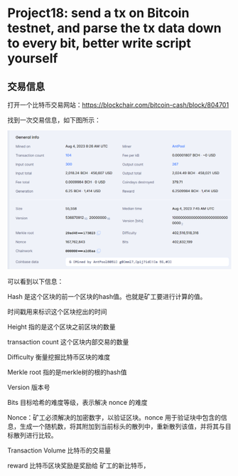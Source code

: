# Project18: send a tx on Bitcoin testnet, and parse the tx data down to every bit, better write script yourself

## 交易信息

打开一个比特币交易网站：https://blockchair.com/bitcoin-cash/block/804701

找到一次交易信息，如下图所示：

![img](https://github.com/Z-Yivon/project/blob/main/project18/p1.png)

可以看到以下信息：

Hash 是这个区块的前一个区块的hash值。也就是矿工要进行计算的值。

时间戳用来标识这个区块挖出的时间

Height 指的是这个区块之前区块的数量

transaction count   这个区块内部交易的数量

Difficulty 衡量挖掘比特币区块的难度

Merkle root 指的是merkle树的根的hash值

Version 版本号

Bits 目标哈希的难度等级，表示解决 nonce 的难度

Nonce：矿工必须解决的加密数字，以验证区块。nonce 用于验证块中包含的信息，生成一个随机数，将其附加到当前标头的散列中，重新散列该值，并将其与目标散列进行比较。

Transaction Volume 比特币的交易量

reward 比特币区块奖励是奖励给 矿工的新比特币，

